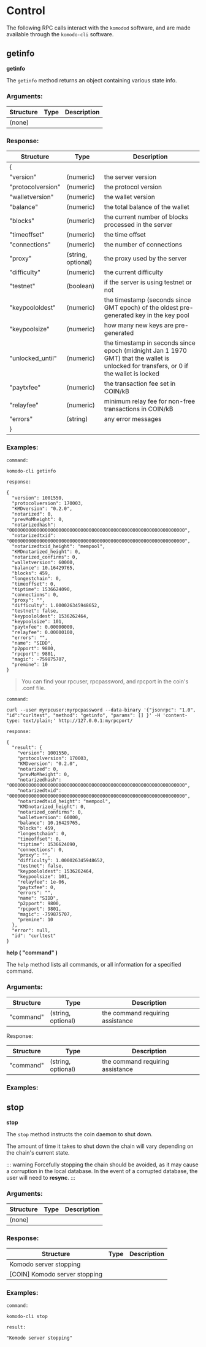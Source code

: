 # Control

The following RPC calls interact with the `komodod` software, and are made available through the `komodo-cli` software.

## getinfo

**getinfo**

The `getinfo` method returns an object containing various state info.

### Arguments:

Structure|Type|Description
---------|----|-----------
(none)                                       |                             |

### Response:

Structure|Type|Description
---------|----|-----------
{                                            |                             |
"version"                                    |(numeric)                    |the server version
"protocolversion"                            |(numeric)                    |the protocol version
"walletversion"                              |(numeric)                    |the wallet version
"balance"                                    |(numeric)                    |the total balance of the wallet
"blocks"                                     |(numeric)                    |the current number of blocks processed in the server
"timeoffset"                                 |(numeric)                    |the time offset
"connections"                                |(numeric)                    |the number of connections
"proxy"                                      |(string, optional)           |the proxy used by the server
"difficulty"                                 |(numeric)                    |the current difficulty
"testnet"                                    |(boolean)                    |if the server is using testnet or not
"keypoololdest"                              |(numeric)                    |the timestamp (seconds since GMT epoch) of the oldest pre-generated key in the key pool
"keypoolsize"                                |(numeric)                    |how many new keys are pre-generated
"unlocked_until"                             |(numeric)                    |the timestamp in seconds since epoch (midnight Jan 1 1970 GMT) that the wallet is unlocked for transfers, or 0 if the wallet is locked
"paytxfee"                                   |(numeric)                    |the transaction fee set in COIN/kB
"relayfee"                                   |(numeric)                    |minimum relay fee for non-free transactions in COIN/kB
"errors"                                     |(string)                     |any error messages
}                                            |                             |

### Examples:

```
command:

komodo-cli getinfo

response:

{
  "version": 1001550,
  "protocolversion": 170003,
  "KMDversion": "0.2.0",
  "notarized": 0,
  "prevMoMheight": 0,
  "notarizedhash": "0000000000000000000000000000000000000000000000000000000000000000",
  "notarizedtxid": "0000000000000000000000000000000000000000000000000000000000000000",
  "notarizedtxid_height": "mempool",
  "KMDnotarized_height": 0,
  "notarized_confirms": 0,
  "walletversion": 60000,
  "balance": 10.16429765,
  "blocks": 459,
  "longestchain": 0,
  "timeoffset": 0,
  "tiptime": 1536624090,
  "connections": 0,
  "proxy": "",
  "difficulty": 1.000026345948652,
  "testnet": false,
  "keypoololdest": 1536262464,
  "keypoolsize": 101,
  "paytxfee": 0.00000000,
  "relayfee": 0.00000100,
  "errors": "",
  "name": "SIDD",
  "p2pport": 9800,
  "rpcport": 9801,
  "magic": -759875707,
  "premine": 10
}
```

> You can find your rpcuser, rpcpassword, and rpcport in the coin's .conf file.

```
command:

curl --user myrpcuser:myrpcpassword --data-binary '{"jsonrpc": "1.0", "id":"curltest", "method": "getinfo", "params": [] }' -H 'content-type: text/plain;' http://127.0.0.1:myrpcport/

response:

{
  "result": {
    "version": 1001550,
    "protocolversion": 170003,
    "KMDversion": "0.2.0",
    "notarized": 0,
    "prevMoMheight": 0,
    "notarizedhash": "0000000000000000000000000000000000000000000000000000000000000000",
    "notarizedtxid": "0000000000000000000000000000000000000000000000000000000000000000",
    "notarizedtxid_height": "mempool",
    "KMDnotarized_height": 0,
    "notarized_confirms": 0,
    "walletversion": 60000,
    "balance": 10.16429765,
    "blocks": 459,
    "longestchain": 0,
    "timeoffset": 0,
    "tiptime": 1536624090,
    "connections": 0,
    "proxy": "",
    "difficulty": 1.000026345948652,
    "testnet": false,
    "keypoololdest": 1536262464,
    "keypoolsize": 101,
    "relayfee": 1e-06,
    "paytxfee": 0,
    "errors": "",
    "name": "SIDD",
    "p2pport": 9800,
    "rpcport": 9801,
    "magic": -759875707,
    "premine": 10
  },
  "error": null,
  "id": "curltest"
}
```

**help ( "command" )**

The `help` method lists all commands, or all information for a specified command.

### Arguments:

Structure|Type|Description
---------|----|-----------
"command"                                    |(string, optional)           |the command requiring assistance


Response:

Structure|Type|Description
---------|----|-----------
"command"                                    |(string, optional)           |the command requiring assistance

### Examples:

## stop

**stop**

The `stop` method instructs the coin daemon to shut down.

The amount of time it takes to shut down the chain will vary depending on the chain's current state.

::: warning
Forcefully stopping the chain should be avoided, as it may cause a corruption in the local database. In the event of a corrupted database, the user will need to <b>resync</b>.
:::

### Arguments:

Structure|Type|Description
---------|----|-----------
(none)                                       |                             |

### Response:

Structure|Type|Description
---------|----|-----------
Komodo server stopping                       |                             |
[COIN] Komodo server stopping                |                             |

### Examples:

```
command:

komodo-cli stop

result:

"Komodo server stopping"
```
